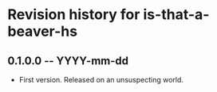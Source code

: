 # Revision history for is-that-a-beaver-hs

## 0.1.0.0 -- YYYY-mm-dd

* First version. Released on an unsuspecting world.
